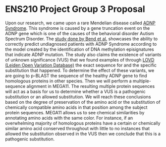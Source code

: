 # ENS210 Project Group 3 Proposal
 
Upon our research, we came upon a rare Mendelian disease called <a href = "https://rarediseases.info.nih.gov/diseases/12931/adnp-syndrome">ADNP Syndrome</a>. This syndrome is caused by a gene truncation event on the ADNP gene which is one of the causes of the behavioral disorder Autism Spectrum Disorder. The <a href="https://www.ncbi.nlm.nih.gov/pmc/articles/PMC6487024/"> study done by Bend et al.</a> showcases the ability to correctly predict undiagnosed patients with ADNP Syndrome according to the model created by the identification of DNA methylation episignatures that indicate ADNP mutation. The study also claims the existence of variants of unknown significance (VUS) that we found examples of through <a href = "https://databases.lovd.nl/shared/variants/ADNP/unique#object_id=VariantOnTranscriptUnique%2CVariantOnGenome&id=ADNP&order=VariantOnTranscript%2FDNA%2CASC&search_transcriptid=00024223&search_VariantOnGenome/ClinicalClassification=VUS&page_size=100&page=1">LOVD (Leiden Open Variation Database)</a> the exact sequence for and the specific substitution that happened. To determine the effect of these variants, we are going to p-BLAST the sequence of the healthy ADNP gene to find homologous proteins in other species. Then we will perform a multiple-sequence alignment in MEGA11. The resulting multiple protein sequences will act as a basis for us to determine whether a VUS is a pathogenic substitution or an allowed substitution. We will reach these conclusions based on the degree of preservation of the amino acid or the substitution of chemically compatible amino acids in that position among the subject protein sequences. MEGA11 allows us to see chemical similarities by annotating amino acids with the same color. For instance, if an overwhelming majority of homologous proteins have a certain or chemically similar amino acid conserved throughout with little to no instances that allowed the substitution observed in the VUS then we conclude that this is a pathogenic substitution.